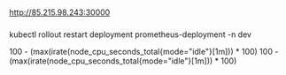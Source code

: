 




###

http://85.215.98.243:30000

###

kubectl rollout restart deployment prometheus-deployment -n dev


100 - (max(irate(node_cpu_seconds_total{mode=\"idle\"}[1m])) * 100)
100 - (max(irate(node_cpu_seconds_total{mode="idle"}[1m])) * 100)





















#